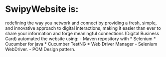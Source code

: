 # SwipyWebsite is:
redefining the way you network and connect by providing a fresh, simple, and innovative approach to digital interactions, making it easier than ever to share your information and forge meaningful connections
(Digital Business Card) automated the website using: - Maven repository with * Selenium * Cucumber for java * Cucumber TestNG * Web Driver Manager - Selenium WebDriver. - POM Design pattern.
